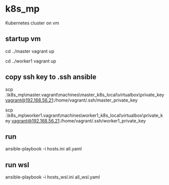 # k8s_mp
Kubernetes cluster on vm

## startup vm
cd ../master
vagrant up

cd ../worker1
vagrant up

## copy ssh key to .ssh ansible
scp .\k8s_mp\master\.vagrant\machines\master_k8s_local\virtualbox\private_key vagrant@192.168.56.21:/home/vagrant/.ssh/master_private_key

scp .\k8s_mp\worker1\.vagrant\machines\worker1_k8s_local\virtualbox\private_key vagrant@192.168.56.21:/home/vagrant/.ssh/worker1_private_key

<!-- # config.toml
sudo containerd config default | sudo tee /etc/containerd/config.toml > /dev/null

[plugins."io.containerd.grpc.v1.cri"]
  sandbox_image = "registry.k8s.io/pause:3.9"
  [plugins."io.containerd.grpc.v1.cri".containerd]
    snapshotter = "overlayfs"
    [plugins."io.containerd.grpc.v1.cri".containerd.runtimes.runc]
      runtime_type = "io.containerd.runc.v2"
      [plugins."io.containerd.grpc.v1.cri".containerd.runtimes.runc.options]
        SystemdCgroup = true -->

## run
ansible-playbook -i hosts.ini all.yaml

## run wsl
ansible-playbook -i hosts_wsl.ini all_wsl.yaml